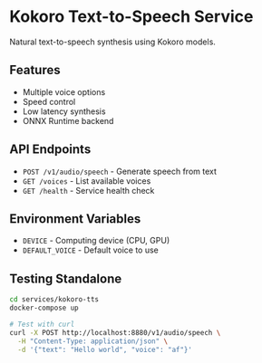 # Kokoro Text-to-Speech Service

Natural text-to-speech synthesis using Kokoro models.

## Features
- Multiple voice options
- Speed control
- Low latency synthesis
- ONNX Runtime backend

## API Endpoints
- `POST /v1/audio/speech` - Generate speech from text
- `GET /voices` - List available voices
- `GET /health` - Service health check

## Environment Variables
- `DEVICE` - Computing device (CPU, GPU)
- `DEFAULT_VOICE` - Default voice to use

## Testing Standalone
```bash
cd services/kokoro-tts
docker-compose up

# Test with curl
curl -X POST http://localhost:8880/v1/audio/speech \
  -H "Content-Type: application/json" \
  -d '{"text": "Hello world", "voice": "af"}'
```
